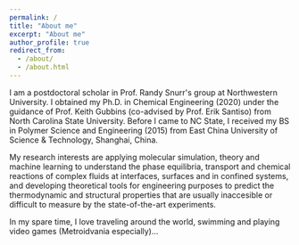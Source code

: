 ```yaml
---
permalink: /
title: "About me"
excerpt: "About me"
author_profile: true
redirect_from: 
  - /about/
  - /about.html
---
```


I am a postdoctoral scholar in Prof. Randy Snurr's group at Northwestern University. I obtained my Ph.D. in Chemical Engineering (2020) under the guidance of Prof. Keith Gubbins (co-advised by Prof. Erik Santiso) from North Carolina State University. Before I came to NC State, I received my BS in Polymer Science and Engineering (2015) from East China University of Science & Technology, Shanghai, China.

My research interests are applying molecular simulation, theory and machine learning to understand the phase equilibria, transport and chemical reactions of complex fluids at interfaces, surfaces and in confined systems, and developing theoretical tools for engineering purposes to predict the thermodynamic and structural properties that are usually inaccesible or difficult to measure by the state-of-the-art experiments.  

In my spare time, I love traveling around the world, swimming and playing video games (Metroidvania especially)...
